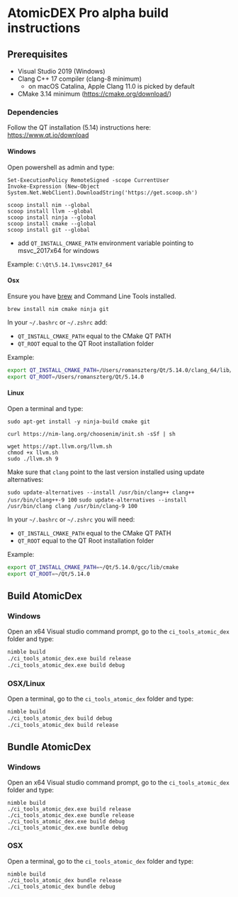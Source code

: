 # AtomicDEX Pro alpha build instructions

## Prerequisites

- Visual Studio 2019 (Windows)
- Clang C++ 17 compiler (clang-8 minimum)
    - on macOS Catalina, Apple Clang 11.0 is picked by default 
- CMake 3.14 minimum (https://cmake.org/download/)

### Dependencies

Follow the QT installation (5.14) instructions here: https://www.qt.io/download

#### Windows

Open powershell as admin and type: 

```
Set-ExecutionPolicy RemoteSigned -scope CurrentUser
Invoke-Expression (New-Object System.Net.WebClient).DownloadString('https://get.scoop.sh')

scoop install nim --global
scoop install llvm --global
scoop install ninja --global
scoop install cmake --global
scoop install git --global
```

- add `QT_INSTALL_CMAKE_PATH` environment variable pointing to msvc_2017x64 for windows

Example: `C:\Qt\5.14.1\msvc2017_64`


#### Osx

Ensure you have [brew](https://brew.sh) and Command Line Tools installed.

```shell
brew install nim cmake ninja git
```

In your `~/.bashrc` or `~/.zshrc` add:
 * `QT_INSTALL_CMAKE_PATH` equal to the CMake QT PATH
 * `QT_ROOT` equal to the QT Root installation folder

Example:
```bash
export QT_INSTALL_CMAKE_PATH=/Users/romanszterg/Qt/5.14.0/clang_64/lib/cmake
export QT_ROOT=/Users/romanszterg/Qt/5.14.0
```

#### Linux

Open a terminal and type:

```shell
sudo apt-get install -y ninja-build cmake git

curl https://nim-lang.org/choosenim/init.sh -sSf | sh

wget https://apt.llvm.org/llvm.sh
chmod +x llvm.sh
sudo ./llvm.sh 9
```

Make sure that `clang` point to the last version installed using update alternatives:

`sudo update-alternatives --install /usr/bin/clang++ clang++ /usr/bin/clang++-9 100`
`sudo update-alternatives --install /usr/bin/clang clang /usr/bin/clang-9 100`


In your `~/.bashrc` or `~/.zshrc` you will need:
 * `QT_INSTALL_CMAKE_PATH` equal to the CMake QT PATH
 * `QT_ROOT` equal to the QT Root installation folder

Example:
```bash
export QT_INSTALL_CMAKE_PATH=~/Qt/5.14.0/gcc/lib/cmake
export QT_ROOT=~/Qt/5.14.0
```

## Build AtomicDex

### Windows

Open an x64 Visual studio command prompt, go to the `ci_tools_atomic_dex` folder and type:

```bash
nimble build
./ci_tools_atomic_dex.exe build release
./ci_tools_atomic_dex.exe build debug
```

### OSX/Linux

Open a terminal, go to the `ci_tools_atomic_dex` folder and type:

```bash
nimble build
./ci_tools_atomic_dex build debug
./ci_tools_atomic_dex build release
```

## Bundle AtomicDex

### Windows

Open an x64 Visual studio command prompt, go to the `ci_tools_atomic_dex` folder and type:

```
nimble build
./ci_tools_atomic_dex.exe build release
./ci_tools_atomic_dex.exe bundle release
./ci_tools_atomic_dex.exe build debug
./ci_tools_atomic_dex.exe bundle debug
```

### OSX

Open a terminal, go to the `ci_tools_atomic_dex` folder and type:

```
nimble build
./ci_tools_atomic_dex bundle release
./ci_tools_atomic_dex bundle debug
```




